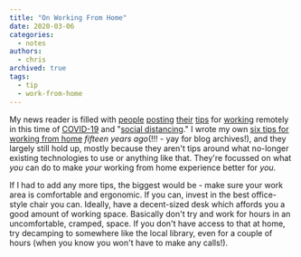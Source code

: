 ```yaml
---
title: "On Working From Home"
date: 2020-03-06
categories:
  - notes
authors:
  - chris
archived: true
tags:
  - tip
  - work-from-home
---
```


My news reader is filled with [people](https://www.hanselman.com/blog/LoveInATimeOfCoronaVirusTipsTricksAndBestPracticesForWorkingRemotely.aspx) [posting](https://ma.tt/2020/03/coronavirus-remote-work/) [their](https://haacked.com/archive/2020/03/05/how-to-lead-from-home/) [tips](https://haacked.com/archive/2020/03/03/how-to-work-from-home/) for [working](https://markboulton.co.uk/journal/found-yourself-leading-a-remote-design-team/) remotely in this time of [COVID-19](https://www.gov.uk/guidance/coronavirus-covid-19-information-for-the-public) and "[social distancing](https://en.wikipedia.org/wiki/Social_distancing)." I wrote my own [six tips for working from home](/blog/six-tips-for-working-from-home/) _fifteen years ago_(!!! - yay for blog archives!), and they largely still hold up, mostly because they aren't tips around what no-longer existing technologies to use or anything like that. They're focussed on what _you_ can do to make _your_ working from home experience better for _you_.

If I had to add any more tips, the biggest would be - make sure your work area is comfortable and ergonomic. If you can, invest in the best office-style chair you can. Ideally, have a decent-sized desk which affords you a good amount of working space. Basically don't try and work for hours in an uncomfortable, cramped, space. If you don't have access to that at home, try decamping to somewhere like the local library, even for a couple of hours (when you know you won't have to make any calls!).
